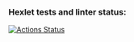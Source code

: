 ### Hexlet tests and linter status:
[![Actions Status](https://github.com/DenisBaron23/frontend-project-44/actions/workflows/hexlet-check.yml/badge.svg)](https://github.com/DenisBaron23/frontend-project-44/actions)